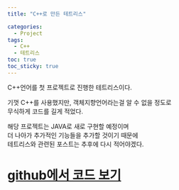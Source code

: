 ```yaml
---
title: "C++로 만든 테트리스"

categories:
  - Project
tags:
  - C++
  - 테트리스
toc: true
toc_sticky: true
---
```


C++언어를 첫 프로젝트로 진행한 테트리스이다.

기껏 C++를 사용했지만, 객체지향언어라는걸 알 수 없을 정도로  
무식하게 코드를 길게 적었다.

해당 프로젝트는 JAVA로 새로 구현할 예정이며  
더 나아가 추가적인 기능들을 추가할 것이기 때문에  
테트리스와 관련된 포스트는 추후에 다시 적어야겠다.

# [github에서 코드 보기](https://github.com/Mighty96/CPP_Tetris)
